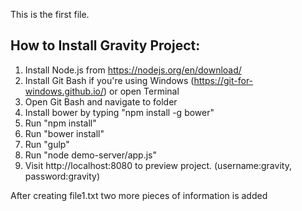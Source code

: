 This is the first file.

How to Install Gravity Project:
--------------------------------

1) Install Node.js from https://nodejs.org/en/download/
2) Install Git Bash if you're using Windows (https://git-for-windows.github.io/) or open Terminal
3) Open Git Bash and navigate to folder
4) Install bower by typing "npm install -g bower"
5) Run "npm install"
6) Run "bower install"
7) Run "gulp"
8) Run "node demo-server/app.js"
9) Visit http://localhost:8080 to preview project. (username:gravity, password:gravity)


After creating file1.txt two more pieces of information is added